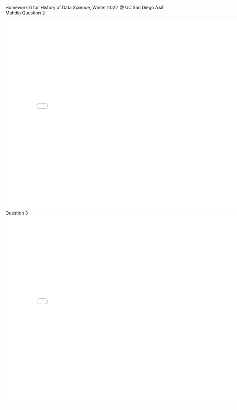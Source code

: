 Homework 6 for History of Data Science, Winter 2022 @ UC San Diego
Asif Mahdin
Question 2
<iframe src='../galton.html' width=800 height=600 frameBorder=0></iframe>
Question 3
<iframe src='../france_map.html' width=800 height=600 frameBorder=0></iframe>



